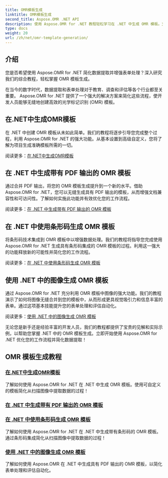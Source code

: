 ```yaml
---
title: OMR模板生成
linktitle: OMR模板生成
second_title: Aspose.OMR .NET API
description: 使用 Aspose.OMR for .NET 教程轻松学习在 .NET 中生成 OMR 模板。立即简化数据提取并简化表单处理！
type: docs
weight: 20
url: /zh/net/omr-template-generation/
---
```

## 介绍
您是否希望使用 Aspose.OMR for .NET 简化数据提取并增强表单处理？深入研究我们的综合教程，轻松掌握 OMR 模板生成。

在当今的数字时代，数据提取和表单处理对于教育、调查和评估等各个行业都至关重要。 Aspose.OMR for .NET 提供了一个强大的解决方案来简化这些流程，使开发人员能够无缝地创建高效的光学标记识别 (OMR) 模板。

## 在.NET中生成OMR模板

在 .NET 中创建 OMR 模板从未如此简单。我们的教程将逐步引导您完成整个过程，利用 Aspose.OMR for .NET 的强大功能。从基本设置到高级自定义，您将了解为项目生成准确模板所需的一切。

阅读更多：[在.NET中生成OMR模板](./generate-omr-templates/)

## 在 .NET 中生成带有 PDF 输出的 OMR 模板

通过合并 PDF 输出，将您的 OMR 模板生成提升到一个新的水平。借助 Aspose.OMR for .NET，您可以无缝生成具有 PDF 输出的模板，从而增强文档兼容性和可访问性。了解如何实施此功能并有效优化您的工作流程。

阅读更多：[在 .NET 中生成带有 PDF 输出的 OMR 模板](./generate-omr-templates-pdf/)

## 在 .NET 中使用条形码生成 OMR 模板

将条形码技术集成到 OMR 模板中以增强数据处理。我们的教程将指导您完成使用 Aspose.OMR for .NET 生成具有条形码集成的 OMR 模板的过程。利用这一强大的功能释放新的可能性并简化您的工作流程。

阅读更多：[在 .NET 中使用条形码生成 OMR 模板](./generate-omr-templates-barcode/)

## 使用 .NET 中的图像生成 OMR 模板

通过 Aspose.OMR for .NET 充分利用 OMR 模板中图像的强大功能。我们的教程演示了如何将图像无缝合并到您的模板中，从而形成更具视觉吸引力和信息丰富的表单。通过这项基本技能提升您的表单处理和评估自动化。

阅读更多：[使用 .NET 中的图像生成 OMR 模板](./generate-omr-templates-images/)

无论您是新手还是经验丰富的开发人员，我们的教程都提供了宝贵的见解和实际示例，以帮助您掌握 .NET 中的 OMR 模板生成。立即开始使用 Aspose.OMR for .NET 优化您的工作流程并简化数据提取！
## OMR 模板生成教程
### [在.NET中生成OMR模板](./generate-omr-templates/)
了解如何使用 Aspose.OMR for .NET 在 .NET 中生成 OMR 模板。使用可自定义的模板简化从扫描图像中提取数据的过程！
### [在 .NET 中生成带有 PDF 输出的 OMR 模板](./generate-omr-templates-pdf/)
### [在 .NET 中使用条形码生成 OMR 模板](./generate-omr-templates-barcode/)
了解如何使用 Aspose.OMR for .NET 在 .NET 中生成带有条形码的 OMR 模板。通过条形码集成简化从扫描图像中提取数据的过程！
### [使用 .NET 中的图像生成 OMR 模板](./generate-omr-templates-images/)
了解如何使用 Aspose.OMR 在 .NET 中生成具有 PDF 输出的 OMR 模板，以简化表单处理和评估自动化。